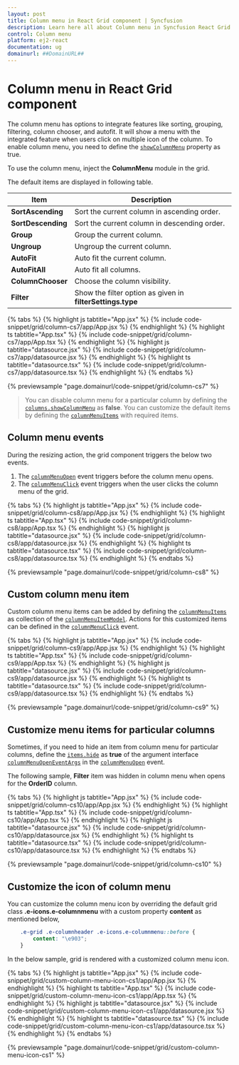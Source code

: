 ```yaml
---
layout: post
title: Column menu in React Grid component | Syncfusion
description: Learn here all about Column menu in Syncfusion React Grid component of Syncfusion Essential JS 2 and more.
control: Column menu 
platform: ej2-react
documentation: ug
domainurl: ##DomainURL##
---
```


# Column menu in React Grid component

The column menu has options to integrate features like sorting, grouping, filtering, column chooser, and autofit.
It will show a menu with the integrated feature when users click on multiple icon of the column.
To enable column menu, you need to define the [`showColumnMenu`](https://ej2.syncfusion.com/angular/documentation/api/grid/#showcolumnmenu) property as true.

To use the column menu, inject the **ColumnMenu** module in the grid.

The default items are displayed in following table.

| Item | Description |
|-----|-----|
| **SortAscending** | Sort the current column in ascending order. |
| **SortDescending** | Sort the current column in descending order. |
| **Group** | Group the current column. |
| **Ungroup** | Ungroup the current column. |
| **AutoFit** | Auto fit the current column. |
| **AutoFitAll** | Auto fit all columns. |
| **ColumnChooser** | Choose the column visibility. |
| **Filter** | Show the filter option as given in **filterSettings.type** |

{% tabs %}
{% highlight js tabtitle="App.jsx" %}
{% include code-snippet/grid/column-cs7/app/App.jsx %}
{% endhighlight %}
{% highlight ts tabtitle="App.tsx" %}
{% include code-snippet/grid/column-cs7/app/App.tsx %}
{% endhighlight %}
{% highlight js tabtitle="datasource.jsx" %}
{% include code-snippet/grid/column-cs7/app/datasource.jsx %}
{% endhighlight %}
{% highlight ts tabtitle="datasource.tsx" %}
{% include code-snippet/grid/column-cs7/app/datasource.tsx %}
{% endhighlight %}
{% endtabs %}

 {% previewsample "page.domainurl/code-snippet/grid/column-cs7" %}

> You can disable column menu for a particular column by defining the [`columns.showColumnMenu`](https://ej2.syncfusion.com/angular/documentation/api/grid/column/#showcolumnmenu) as **false**.
> You can customize the default items by defining the [`columnMenuItems`](https://ej2.syncfusion.com/angular/documentation/api/grid/#columnmenuitems) with required items.

## Column menu events

During the resizing action, the grid component triggers the below two events.

1. The [`columnMenuOpen`](https://ej2.syncfusion.com/angular/documentation/api/grid/#columnmenuopen) event triggers before the column menu opens.
2. The [`columnMenuClick`](https://ej2.syncfusion.com/angular/documentation/api/grid/#columnmenuclick) event triggers when the user clicks the column menu of the grid.

{% tabs %}
{% highlight js tabtitle="App.jsx" %}
{% include code-snippet/grid/column-cs8/app/App.jsx %}
{% endhighlight %}
{% highlight ts tabtitle="App.tsx" %}
{% include code-snippet/grid/column-cs8/app/App.tsx %}
{% endhighlight %}
{% highlight js tabtitle="datasource.jsx" %}
{% include code-snippet/grid/column-cs8/app/datasource.jsx %}
{% endhighlight %}
{% highlight ts tabtitle="datasource.tsx" %}
{% include code-snippet/grid/column-cs8/app/datasource.tsx %}
{% endhighlight %}
{% endtabs %}

 {% previewsample "page.domainurl/code-snippet/grid/column-cs8" %}

## Custom column menu item

Custom column menu items can be added by defining the [`columnMenuItems`](https://ej2.syncfusion.com/angular/documentation/api/grid/#columnmenuitems) as collection of the [`columnMenuItemModel`](https://ej2.syncfusion.com/angular/documentation/api/grid/columnMenuItemModel).
Actions for this customized items can be defined in the [`columnMenuClick`](https://ej2.syncfusion.com/angular/documentation/api/grid/#columnmenuclick) event.

{% tabs %}
{% highlight js tabtitle="App.jsx" %}
{% include code-snippet/grid/column-cs9/app/App.jsx %}
{% endhighlight %}
{% highlight ts tabtitle="App.tsx" %}
{% include code-snippet/grid/column-cs9/app/App.tsx %}
{% endhighlight %}
{% highlight js tabtitle="datasource.jsx" %}
{% include code-snippet/grid/column-cs9/app/datasource.jsx %}
{% endhighlight %}
{% highlight ts tabtitle="datasource.tsx" %}
{% include code-snippet/grid/column-cs9/app/datasource.tsx %}
{% endhighlight %}
{% endtabs %}

 {% previewsample "page.domainurl/code-snippet/grid/column-cs9" %}

## Customize menu items for particular columns

Sometimes, if you need to hide an item from column menu for particular columns, define the [`items.hide`](https://ej2.syncfusion.com/angular/documentation/api/grid/columnMenuItemModel/#items) as **true** of the argument interface [`columnMenuOpenEventArgs`](https://ej2.syncfusion.com/angular/documentation/api/grid/columnMenuOpenEventArgs) in the [`columnMenuOpen`](https://ej2.syncfusion.com/angular/documentation/api/grid/#columnmenuopen) event.

The following sample, **Filter** item was hidden in column menu when opens for the **OrderID** column.

{% tabs %}
{% highlight js tabtitle="App.jsx" %}
{% include code-snippet/grid/column-cs10/app/App.jsx %}
{% endhighlight %}
{% highlight ts tabtitle="App.tsx" %}
{% include code-snippet/grid/column-cs10/app/App.tsx %}
{% endhighlight %}
{% highlight js tabtitle="datasource.jsx" %}
{% include code-snippet/grid/column-cs10/app/datasource.jsx %}
{% endhighlight %}
{% highlight ts tabtitle="datasource.tsx" %}
{% include code-snippet/grid/column-cs10/app/datasource.tsx %}
{% endhighlight %}
{% endtabs %}

 {% previewsample "page.domainurl/code-snippet/grid/column-cs10" %}

## Customize the icon of column menu

You can customize the column menu icon by overriding the default grid class **.e-icons.e-columnmenu** with a custom property **content** as mentioned below,

```css
    .e-grid .e-columnheader .e-icons.e-columnmenu::before {
        content: "\e903";
    }
```

In the below sample, grid is rendered with a customized column menu icon.

{% tabs %}
{% highlight js tabtitle="App.jsx" %}
{% include code-snippet/grid/custom-column-menu-icon-cs1/app/App.jsx %}
{% endhighlight %}
{% highlight ts tabtitle="App.tsx" %}
{% include code-snippet/grid/custom-column-menu-icon-cs1/app/App.tsx %}
{% endhighlight %}
{% highlight js tabtitle="datasource.jsx" %}
{% include code-snippet/grid/custom-column-menu-icon-cs1/app/datasource.jsx %}
{% endhighlight %}
{% highlight ts tabtitle="datasource.tsx" %}
{% include code-snippet/grid/custom-column-menu-icon-cs1/app/datasource.tsx %}
{% endhighlight %}
{% endtabs %}

 {% previewsample "page.domainurl/code-snippet/grid/custom-column-menu-icon-cs1" %}